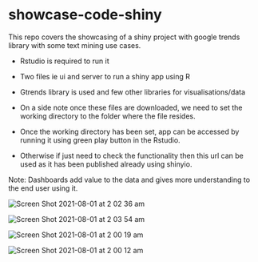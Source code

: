 # showcase-code-shiny
This repo covers the showcasing of a shiny project with google trends library with some text mining use cases.


- Rstudio is required to run it
- Two files ie ui and server to run a shiny app using R
- Gtrends library is used and few other libraries for visualisations/data


- On a side note once these files are downloaded, we need to set the working directory to the folder where the file resides.
- Once the working directory has been set, app can be accessed by running it using green play button in the Rstudio.
- Otherwise if just need to check the functionality then this url can be used as it has been published already using shinyio.


Note: Dashboards add value to the data and gives more understanding to the end user using it.

![Screen Shot 2021-08-01 at 2 02 36 am](https://user-images.githubusercontent.com/59494433/127745677-87ab70d0-eb51-4e3f-bc32-cb0fc9ce2d9d.png)

![Screen Shot 2021-08-01 at 2 03 54 am](https://user-images.githubusercontent.com/59494433/127745703-9f1e8ceb-9f0c-4481-a470-42612f1ccf2e.png)



![Screen Shot 2021-08-01 at 2 00 19 am](https://user-images.githubusercontent.com/59494433/127745635-d3328795-5fa8-43f4-b146-155576c32c4d.png)


![Screen Shot 2021-08-01 at 2 00 12 am](https://user-images.githubusercontent.com/59494433/127745638-97a8a68e-b16f-4d8f-8744-6875d68f1335.png)


